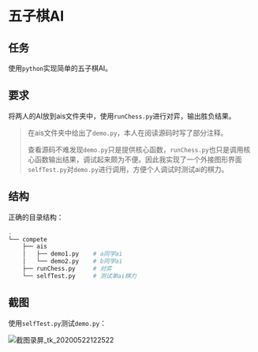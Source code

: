 # 五子棋AI

## 任务

使用`python`实现简单的五子棋AI。

## 要求

将两人的AI放到ais文件夹中，使用`runChess.py`进行对弈，输出胜负结果。

>   在ais文件夹中给出了`demo.py`，本人在阅读源码时写了部分注释。
>
>   查看源码不难发现`demo.py`只是提供核心函数，`runChess.py`也只是调用核心函数输出结果，调试起来颇为不便。因此我实现了一个外接图形界面`selfTest.py`对`demo.py`进行调用，方便个人调试时测试ai的棋力。

## 结构

正确的目录结构：

```bash
.
└── compete
    ├── ais
    │   ├── demo1.py    # a同学ai
    │   └── demo2.py    # b同学ai
    ├── runChess.py     # 对弈
    └── selfTest.py     # 测试单ai棋力
```

## 截图

使用`selfTest.py`测试`demo.py`：

![截图录屏_tk_20200522122522](https://i.loli.net/2020/05/22/LMXQCVGSZrxdO38.png)
